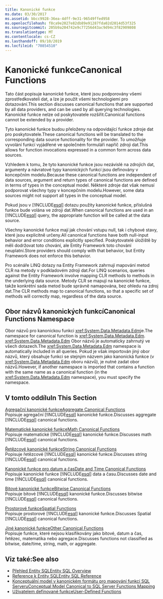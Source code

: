 ```yaml
---
title: Kanonické funkce
ms.date: 03/30/2017
ms.assetid: bbcc9928-36ea-4dff-9e31-96549ffed958
ms.openlocfilehash: f8ca9e2027e82db89e91287fda02d2014d53f325
ms.sourcegitcommit: 205b9a204742e9c77256d43ac9d94c3f82909808
ms.translationtype: MT
ms.contentlocale: cs-CZ
ms.lasthandoff: 09/10/2019
ms.locfileid: "70854510"
---
```

# <a name="canonical-functions"></a><span data-ttu-id="8a308-102">Kanonické funkce</span><span class="sxs-lookup"><span data-stu-id="8a308-102">Canonical Functions</span></span>
<span data-ttu-id="8a308-103">Tato část popisuje kanonické funkce, které jsou podporovány všemi zprostředkovateli dat, a lze je použít všemi technologiemi pro dotazování.</span><span class="sxs-lookup"><span data-stu-id="8a308-103">This section discusses canonical functions that are supported by all data providers, and can be used by all querying technologies.</span></span> <span data-ttu-id="8a308-104">Kanonické funkce nelze od poskytovatele rozšířit.</span><span class="sxs-lookup"><span data-stu-id="8a308-104">Canonical functions cannot be extended by a provider.</span></span>  
  
 <span data-ttu-id="8a308-105">Tyto kanonické funkce budou přeloženy na odpovídající funkce zdroje dat pro poskytovatele.</span><span class="sxs-lookup"><span data-stu-id="8a308-105">These canonical functions will be translated to the corresponding data source functionality for the provider.</span></span> <span data-ttu-id="8a308-106">To umožňuje vyvolání funkcí vyjádřené ve společném formuláři napříč zdroji dat.</span><span class="sxs-lookup"><span data-stu-id="8a308-106">This allows for function invocations expressed in a common form across data sources.</span></span>  
  
 <span data-ttu-id="8a308-107">Vzhledem k tomu, že tyto kanonické funkce jsou nezávislé na zdrojích dat, argumenty a návratové typy kanonických funkcí jsou definovány v koncepčním modelu.</span><span class="sxs-lookup"><span data-stu-id="8a308-107">Because these canonical functions are independent of data sources, argument and return types of canonical functions are defined in terms of types in the conceptual model.</span></span> <span data-ttu-id="8a308-108">Některé zdroje dat však nemusí podporovat všechny typy v koncepčním modelu.</span><span class="sxs-lookup"><span data-stu-id="8a308-108">However, some data sources might not support all types in the conceptual model.</span></span>  
  
 <span data-ttu-id="8a308-109">Pokud jsou v [!INCLUDE[esql](../../../../../../includes/esql-md.md)] dotazu použity kanonické funkce, příslušná funkce bude volána ve zdroji dat.</span><span class="sxs-lookup"><span data-stu-id="8a308-109">When canonical functions are used in an [!INCLUDE[esql](../../../../../../includes/esql-md.md)] query, the appropriate function will be called at the data source.</span></span>  
  
 <span data-ttu-id="8a308-110">Všechny kanonické funkce mají jak chování vstupu null, tak i chybové stavy, které jsou explicitně určeny.</span><span class="sxs-lookup"><span data-stu-id="8a308-110">All canonical functions have both null-input behavior and error conditions explicitly specified.</span></span> <span data-ttu-id="8a308-111">Poskytovatelé úložiště by měli dodržovat toto chování, ale Entity Framework toto chování neuplatní.</span><span class="sxs-lookup"><span data-stu-id="8a308-111">Store providers should comply with that behavior, but Entity Framework does not enforce this behavior.</span></span>  
  
 <span data-ttu-id="8a308-112">Pro scénáře LINQ dotazy na Entity Framework zahrnují mapování metod CLR na metody v podkladovém zdroji dat.</span><span class="sxs-lookup"><span data-stu-id="8a308-112">For LINQ scenarios, queries against the Entity Framework involve mapping CLR methods to methods in the underlying data source.</span></span> <span data-ttu-id="8a308-113">Metody CLR se mapují na kanonické funkce, takže konkrétní sada metod bude správně namapována, bez ohledu na zdroj dat.</span><span class="sxs-lookup"><span data-stu-id="8a308-113">The CLR methods map to canonical functions, so that a specific set of methods will correctly map, regardless of the data source.</span></span>  
  
## <a name="canonical-functions-namespace"></a><span data-ttu-id="8a308-114">Obor názvů kanonických funkcí</span><span class="sxs-lookup"><span data-stu-id="8a308-114">Canonical Functions Namespace</span></span>  
 <span data-ttu-id="8a308-115">Obor názvů pro kanonickou funkci <xref:System.Data.Metadata.Edm>je.</span><span class="sxs-lookup"><span data-stu-id="8a308-115">The namespace for canonical function is <xref:System.Data.Metadata.Edm>.</span></span> <span data-ttu-id="8a308-116"><xref:System.Data.Metadata.Edm> Obor názvů je automaticky zahrnutý ve všech dotazech.</span><span class="sxs-lookup"><span data-stu-id="8a308-116">The <xref:System.Data.Metadata.Edm> namespace is automatically included in all queries.</span></span> <span data-ttu-id="8a308-117">Pokud je však importován jiný obor názvů, který obsahuje funkci se stejným názvem jako kanonická funkce (v <xref:System.Data.Metadata.Edm> oboru názvů), je nutné zadat obor názvů.</span><span class="sxs-lookup"><span data-stu-id="8a308-117">However, if another namespace is imported that contains a function with the same name as a canonical function (in the <xref:System.Data.Metadata.Edm> namespace), you must specify the namespace.</span></span>  
  
## <a name="in-this-section"></a><span data-ttu-id="8a308-118">V tomto oddílu</span><span class="sxs-lookup"><span data-stu-id="8a308-118">In This Section</span></span>  
 [<span data-ttu-id="8a308-119">Agregační kanonické funkce</span><span class="sxs-lookup"><span data-stu-id="8a308-119">Aggregate Canonical Functions</span></span>](aggregate-canonical-functions.md)  
 <span data-ttu-id="8a308-120">Popisuje agregační [!INCLUDE[esql](../../../../../../includes/esql-md.md)] kanonické funkce.</span><span class="sxs-lookup"><span data-stu-id="8a308-120">Discusses aggregate [!INCLUDE[esql](../../../../../../includes/esql-md.md)] canonical functions.</span></span>  
  
 [<span data-ttu-id="8a308-121">Matematické kanonické funkce</span><span class="sxs-lookup"><span data-stu-id="8a308-121">Math Canonical Functions</span></span>](math-canonical-functions.md)  
 <span data-ttu-id="8a308-122">Popisuje matematické [!INCLUDE[esql](../../../../../../includes/esql-md.md)] kanonické funkce.</span><span class="sxs-lookup"><span data-stu-id="8a308-122">Discusses math [!INCLUDE[esql](../../../../../../includes/esql-md.md)] canonical functions.</span></span>  
  
 [<span data-ttu-id="8a308-123">Řetězcové kanonické funkce</span><span class="sxs-lookup"><span data-stu-id="8a308-123">String Canonical Functions</span></span>](string-canonical-functions.md)  
 <span data-ttu-id="8a308-124">Popisuje řetězcové [!INCLUDE[esql](../../../../../../includes/esql-md.md)] kanonické funkce.</span><span class="sxs-lookup"><span data-stu-id="8a308-124">Discusses string [!INCLUDE[esql](../../../../../../includes/esql-md.md)] canonical functions.</span></span>  
  
 [<span data-ttu-id="8a308-125">Kanonické funkce pro datum a čas</span><span class="sxs-lookup"><span data-stu-id="8a308-125">Date and Time Canonical Functions</span></span>](date-and-time-canonical-functions.md)  
 <span data-ttu-id="8a308-126">Popisuje kanonické funkce [!INCLUDE[esql](../../../../../../includes/esql-md.md)] data a času.</span><span class="sxs-lookup"><span data-stu-id="8a308-126">Discusses date and time [!INCLUDE[esql](../../../../../../includes/esql-md.md)] canonical functions.</span></span>  
  
 [<span data-ttu-id="8a308-127">Bitové kanonické funkce</span><span class="sxs-lookup"><span data-stu-id="8a308-127">Bitwise Canonical Functions</span></span>](bitwise-canonical-functions.md)  
 <span data-ttu-id="8a308-128">Popisuje bitové [!INCLUDE[esql](../../../../../../includes/esql-md.md)] kanonické funkce.</span><span class="sxs-lookup"><span data-stu-id="8a308-128">Discusses bitwise [!INCLUDE[esql](../../../../../../includes/esql-md.md)] canonical functions.</span></span>  
  
 [<span data-ttu-id="8a308-129">Prostorové funkce</span><span class="sxs-lookup"><span data-stu-id="8a308-129">Spatial Functions</span></span>](spatial-functions.md)  
 <span data-ttu-id="8a308-130">Popisuje prostorové [!INCLUDE[esql](../../../../../../includes/esql-md.md)] kanonické funkce.</span><span class="sxs-lookup"><span data-stu-id="8a308-130">Discusses Spatial [!INCLUDE[esql](../../../../../../includes/esql-md.md)] canonical functions.</span></span>  
  
 [<span data-ttu-id="8a308-131">Jiné kanonické funkce</span><span class="sxs-lookup"><span data-stu-id="8a308-131">Other Canonical Functions</span></span>](other-canonical-functions.md)  
 <span data-ttu-id="8a308-132">Popisuje funkce, které nejsou klasifikovány jako bitové, datum a čas, řetězec, matematika nebo agregace.</span><span class="sxs-lookup"><span data-stu-id="8a308-132">Discusses functions not classified as bitwise, date/time, string, math, or aggregate.</span></span>  
  
## <a name="see-also"></a><span data-ttu-id="8a308-133">Viz také:</span><span class="sxs-lookup"><span data-stu-id="8a308-133">See also</span></span>

- [<span data-ttu-id="8a308-134">Přehled Entity SQL</span><span class="sxs-lookup"><span data-stu-id="8a308-134">Entity SQL Overview</span></span>](entity-sql-overview.md)
- [<span data-ttu-id="8a308-135">Reference k Entity SQL</span><span class="sxs-lookup"><span data-stu-id="8a308-135">Entity SQL Reference</span></span>](entity-sql-reference.md)
- [<span data-ttu-id="8a308-136">Konceptuální model v kanonickém formátu pro mapování funkcí SQL Serveru</span><span class="sxs-lookup"><span data-stu-id="8a308-136">Conceptual Model Canonical to SQL Server Functions Mapping</span></span>](../conceptual-model-canonical-to-sql-server-functions-mapping.md)
- [<span data-ttu-id="8a308-137">Uživatelem definované funkce</span><span class="sxs-lookup"><span data-stu-id="8a308-137">User-Defined Functions</span></span>](user-defined-functions-entity-sql.md)
